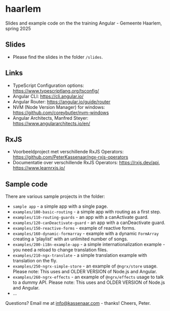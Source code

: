 # haarlem
Slides and example code on the the training Angular - Gemeente Haarlem, spring 2025

## Slides
- Please find the slides in the folder `/slides`.

## Links
- TypeScript Configuration options: https://www.typescriptlang.org/tsconfig/
- Angular CLI: https://cli.angular.io/
- Angular Router: https://angular.io/guide/router
- NVM (Node Version Manager) for windows: https://github.com/coreybutler/nvm-windows
- Angular Architects, Manfred Steyer: https://www.angulararchitects.io/en/

## RxJS
- Voorbeeldproject met verschillende RxJS Operators: https://github.com/PeterKassenaar/ngx-rxjs-operators
- Documentatie over verschillende RxJS Operators: https://rxjs.dev/api, https://www.learnrxjs.io/

## Sample code
There are various sample projects in the folder:
- `sample app` - a simple app with a single page.
- `examples/100-basic-routing` - a simple app with routing as a first step.
- `examples/110-routing-guards` - an app with a canActivate guard.
- `examples/120-canDeactivate-guard` - an app with a canDeactivate guard.
- `examples/150-reactive-forms` - example of reactive forms.
- `examples/160-dynamic-formarray` - example with a dynamic `FormArray` creating a 'playlist' with an unlimited number of songs.
- `examples/200-i18n-example-app` - a simple internationalization example - you need a reload to change translation files.
- `examples/210-ngx-translate` - a simple translation example with translation on the fly.
- `examples/250-ngrx-simple-store` - an example of `@ngrx/store` usage. Please note: This uses and OLDER VERSION of Node.js and Angular.
- `examples/260-ngrx-effects` - an example of `@ngrx/effects` usage to talk to a dummy API. Please note: This uses and OLDER VERSION of Node.js and Angular.
- ... 

Questions? Email me at info@kassenaar.com - thanks!
Cheers, Peter.

